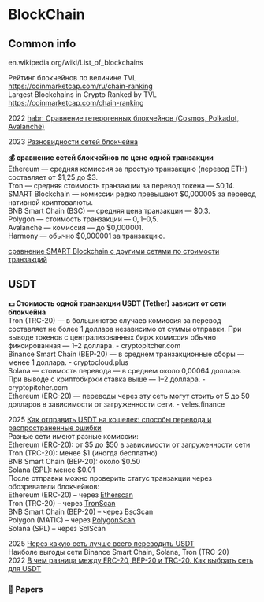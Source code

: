 # BlockChain

## Common info
en.wikipedia.org/wiki/List_of_blockchains             

Рейтинг блокчейнов по величине TVL            
https://coinmarketcap.com/ru/chain-ranking                       
Largest Blockchains in Crypto Ranked by TVL            
https://coinmarketcap.com/chain-ranking             

2022 [habr: Сравнение гетерогенных блокчейнов (Cosmos, Polkadot, Avalanche)](https://habr.com/ru/articles/673110/)             

2023 [Разновидности сетей блокчейна](https://vc.ru/id1390146/581191-raznovidnosti-setei-blokcheina)            

**💰 сравнение сетей блокчейнов по цене одной транзакции**              
Ethereum — средняя комиссия за простую транзакцию (перевод ETH) составляет от $1,25 до $3.                   
Tron — средняя стоимость транзакции за перевод токена — $0,14.                      
SMART Blockchain — комиссии редко превышают $0,000005 за перевод нативной криптовалюты.                  
BNB Smart Chain (BSC) — средняя цена транзакции — $0,3.                        
Polygon — стоимость транзакции — $0,1–$0,5.                      
Avalanche — комиссия — до $0,000001.                          
Harmony — обычно $0,000001 за транзакцию.                      

[сравнение SMART Blockchain с другими сетями по стоимости транзакций](https://blog.ultima.io/ru/chto-deshevle-sravnenie-smart-blockchain-s-drugimi-setyami-po-stoimosti-tranzakcij/)       

## USDT 
**💵 Стоимость одной транзакции USDT (Tether) зависит от сети блокчейна**                         
Tron (TRC-20) — в большинстве случаев комиссия за перевод составляет не более 1 доллара независимо от суммы отправки. При выводе токенов с централизованных бирж комиссия обычно фиксированная — 1–2 доллара. - cryptopitcher.com                    
Binance Smart Chain (BEP-20) — в среднем транзакционные сборы — менее 1 доллара. - cryptocloud.plus                     
Solana — стоимость перевода — в среднем около 0,00064 доллара. При выводе с криптобиржи ставка выше — 1–2 доллара. - cryptopitcher.com                 
Ethereum (ERC-20) — переводы через эту сеть могут стоить от 5 до 50 долларов в зависимости от загруженности сети. - veles.finance                    

2025 [Как отправить USDT на кошелек: способы перевода и распространенные ошибки](https://veles.finance/ru/blog/post/how-send-usdt-methods-blockchain-choice-common-mistakes)           
Разные сети имеют разные комиссии:                 
Ethereum (ERC-20): от $5 до $50 в зависимости от загруженности сети                      
Tron (TRC-20): менее $1 (иногда бесплатно)                       
BNB Smart Chain (BEP-20): около $0.50                               
Solana (SPL): менее $0.01                           
После отправки можно проверить статус транзакции через обозреватели блокчейнов:                         
Ethereum (ERC-20) – через [Etherscan](https://etherscan.io/)                                      
Tron (TRC-20) – через [TronScan](https://tronscan.org/)                                   
BNB Smart Chain (BEP-20) – через BscScan                  
Polygon (MATIC) – через [PolygonScan](https://polygonscan.com/)                         
Solana (SPL) – через SolScan               


2025 [Через какую сеть лучше всего переводить USDT](https://cryptopitcher.com/ru/blog/set-dlya-perevoda-usdt)               
Наиболе выгоды сети Binance Smart Chain, Solana, Tron (TRC-20)               
2022 [В чем разница между ERC-20, BEP-20 и TRC-20. Как выбрать сеть для USDT](https://vc.ru/crypto/562930-v-chem-raznica-mezhdu-erc-20-bep-20-i-trc-20-kak-vybrat-set-dlya-usdt)         


### 📄 Papers         
